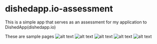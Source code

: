 # dishedapp.io-assessment
 This is a simple app that serves as an assessment for my application to DishedApp(dishedapp.io)
 
 These are sample pages
 ![alt text](https://github.com/IdrisAdeyemi01/dishedapp.io-assessment/blob/main/dished-view-01.jpeg)
 ![alt text](https://github.com/IdrisAdeyemi01/dishedapp.io-assessment/blob/main/dished-view-02.jpeg)
 ![alt text](https://github.com/IdrisAdeyemi01/dishedapp.io-assessment/blob/main/dished-view-03.jpeg)
 ![alt text](https://github.com/IdrisAdeyemi01/dishedapp.io-assessment/blob/main/dished-view-04.jpeg)
 ![alt text](https://github.com/IdrisAdeyemi01/dishedapp.io-assessment/blob/main/dished-view-05.jpeg)

